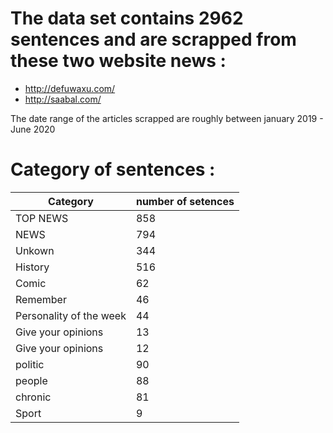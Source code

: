 # The data set contains 2962 sentences and are scrapped from these two website news : 
- http://defuwaxu.com/
- http://saabal.com/

The date range of the articles scrapped are roughly between january 2019 - June 2020

# Category of sentences :

| Category | number of setences |
|---|---|
| TOP NEWS  | 858 |
| NEWS  | 794 |
| Unkown | 344 |
| History | 516 |
| Comic | 62 |
| Remember | 46 |
| Personality of the week | 44 |
| Give your opinions | 13 |
| Give your opinions | 12 |
| politic | 90 |
| people | 88 |
| chronic | 81 |
| Sport | 9 |
